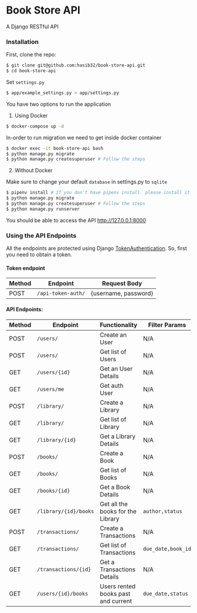 # Book Store API
A Django RESTful API
### Installation
First, clone the repo:
```bash
$ git clone git@github.com:hasib32/book-store-api.git
$ cd book-store-api
```
Set `settings.py`
```bash
$ app/example_settings.py > app/settings.py
```

You have two options to run the application
1. Using Docker
```bash
$ docker-compose up -d
```
In-order to run migration we need to get inside docker container
```bash
$ docker exec -it book-store-api bash
$ python manage.py migrate
$ python manage.py createsuperuser # Follow the steps
```
2. Without Docker

Make sure to change your default `database` in settings.py to `sqlite`
```bash
$ pipenv install # If you don't have pipenv install. please install it first.
$ python manage.py migrate
$ python manage.py createsuperuser # Follow the steps
$ python manage.py runserver
```
You should be able to access the API http://127.0.0.1:8000
### Using the API Endpoints
All the endpoints are protected using Django [TokenAuthentication](https://www.django-rest-framework.org/api-guide/authentication/#tokenauthentication).
So, first you need to obtain a token.

#### Token endpoint
Method | Endpoint | Request Body
--- | --- | ---
POST | `/api-token-auth/` | {username, password}

#### API Endpoints:
Method | Endpoint | Functionality | Filter Params | Ordering
--- | --- | --- | --- | ---
POST | `/users/` | Create an User| N/A | N/A
POST | `/users/` | Get list of Users | N/A | N/A
GET | `/users/{id}` | Get an User Details | N/A | N/A
GET | `/users/me` | Get auth User | N/A | N/A
POST | `/library/` | Create a Library | N/A | N/A
GET | `/library/` | Get list of Library | N/A | N/A
GET | `/library/{id}` | Get a Library Details | N/A | N/A
POST | `/books/` | Create a Book | N/A | N/A
GET | `/books/` | Get list of Books  | N/A | N/A
GET | `/books/{id}` | Get a Book Details  | N/A | N/A
GET | `/library/{id}/books` | Get all the books for the Library  | `author,status` | `title,author`
POST | `/transactions/` | Create a Transactions | N/A | N/A
GET | `/transactions/` | Get list of Transactions | `due_date,book_id` | `due_date`
GET | `/transactions/{id}` | Get a Transactions Details | N/A | N/A
GET | `/users/{id}/books` | Users rented books past and current | `due_date,status` | `due_date`
